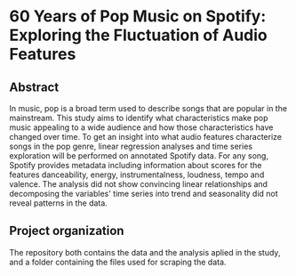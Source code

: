 # 60 Years of Pop Music on Spotify: Exploring the Fluctuation of Audio Features

## Abstract

In music, pop is a broad term used to describe songs that are popular in the mainstream. 
This study aims to identify what characteristics make pop music appealing to a wide audience 
and how those characteristics have changed over time. To get an insight into what audio 
features characterize songs in the pop genre, linear regression analyses and time series 
exploration will be performed on annotated Spotify data. For any song, Spotify provides 
metadata including information about scores for the features danceability, energy, 
instrumentalness, loudness, tempo and valence. The analysis did not show convincing linear 
relationships and decomposing the variables' time series into trend and seasonality did not 
reveal patterns in the data.

## Project organization
The repository both contains the data and the analysis aplied in the study, and a folder 
containing the files used for scraping the data.
